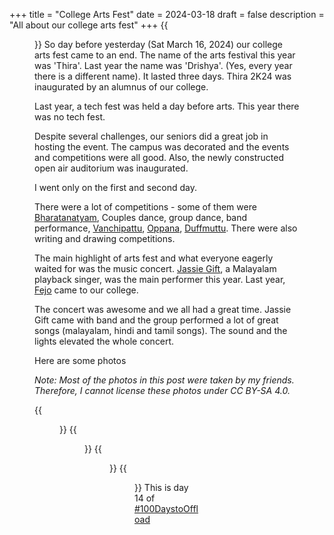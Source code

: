 +++
title = "College Arts Fest"
date = 2024-03-18
draft = false
description = "All about our college arts fest"
+++
{{<figure src = "concert3.webp" caption = "Jassie Gift and team on stage" alt = "A group of people standing on stage with instruments in a concert.">}}
So day before yesterday (Sat March 16, 2024) our college arts fest came to an end. The name of the arts festival this year was 'Thira'. Last year the name was 'Drishya'. (Yes, every year there is a different name). It lasted three days. Thira 2K24 was inaugurated by an alumnus of our college.

Last year, a tech fest was held a day before arts. This year there was no tech fest.

Despite several challenges, our seniors did a great job in hosting the event. The campus was decorated and the events and competitions were all good. Also, the newly constructed open air auditorium was inaugurated.

I went only on the first and second day.

There were a lot of competitions - some of them were [Bharatanatyam](https://en.wikipedia.org/wiki/Bharatanatyam), Couples dance, group dance, band performance, [Vanchipattu](https://en.wikipedia.org/wiki/Vanchippattu), [Oppana](https://en.wikipedia.org/wiki/Oppana), [Duffmuttu](https://en.wikipedia.org/wiki/Duffmuttu). There were also writing and drawing competitions.

The main highlight of arts fest and what everyone eagerly waited for was the music concert. [Jassie Gift](https://en.wikipedia.org/wiki/Jassie_Gift), a Malayalam playback singer, was the main performer this year. Last year, [Fejo](https://en.wikipedia.org/wiki/Fejo_(rapper)) came to our college.

The concert was awesome and we all had a great time. Jassie Gift came with band and the group performed a lot of great songs (malayalam, hindi and tamil songs). The sound and the lights elevated the whole concert.

Here are some photos

_Note: Most of the photos in this post were taken by my friends. Therefore, I cannot license these photos under CC BY-SA 4.0._

{{<figure src = "d1.webp" caption = "Bharatanatyam - Indian classical dance" alt = "Bharatanatyam, Indian classical dance">}}
{{<figure src = "1.webp" caption = "Decorations" alt = "A road leading uphill decorated with pennant bunting.">}}
{{<figure src = "2.webp" caption = "Thira 2K24 Banner" alt = "A large cotton cloth with height hung from a tree. There are a lot of handprints on the cloth with different cloth. Thira 2k24, name of the arts fest is written on the cloth on top of the handprints.">}}
{{<figure src = "concert1.webp" caption = "Musicians on stage" alt = "A group of musicians and their instruments on a stage..">}}
This is day 14 of [#100DaystoOffload](https://100daystooffload.com)
